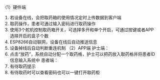 （1）硬件端
1.	若设备在线，会把取药箱的使用情况定时上传数据到客户端
2.	取药操作，患者可通过输入密码进行取药操作
3.	使用3个舵机控制取药箱开关，可选择多开和单个开启，可通过按键或者APP选择开启的盒子个数
4.	ESP8266自动联网，设备在线后自动推送信息
5.	设备掉线后自动判断重连机制
（2）APP端
护士端：
1.	点击“放药”，系统自动分配一个取药格，护士可以把药放入取药格并将患者ID信息输入系统中
患者端：
1.	有待取药提示
2.	有待取药时可以查看密码也可以一键打开取药柜
